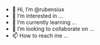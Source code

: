 - 👋 Hi, I’m @rubensiux
- 👀 I’m interested in ...
- 🌱 I’m currently learning ...
- 💞️ I’m looking to collaborate on ...
- 📫 How to reach me ...

<!---
rubensiux/rubensiux is a ✨ special ✨ repository because its `README.md` (this file) appears on your GitHub profile.
You can click the Preview link to take a look at your changes.
--->

